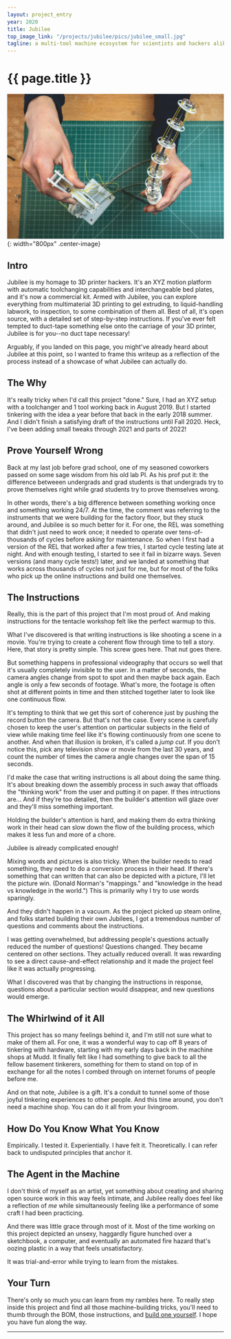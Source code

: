 ```yaml
---
layout: project_entry
year: 2020
title: Jubilee
top_image_link: "/projects/jubilee/pics/jubilee_small.jpg"
tagline: a multi-tool machine ecosystem for scientists and hackers alike
---
```


# {{ page.title }}

![](/projects/workshop_tentacle_2018_edition/pics/workshop_tentacle_thanks_frikk.jpg){: width="800px" .center-image}

## Intro

Jubilee is my homage to 3D printer hackers.
It's an XYZ motion platform with automatic toolchanging capabilities and interchangeable bed plates, and it's now a commercial kit.
Armed with Jubilee, you can explore everything from multimaterial 3D printing to gel extruding, to liquid-handling labwork, to inspection, to some combination of them all.
Best of all, it's open source, with a detailed set of step-by-step instructions.
If you've ever felt tempted to duct-tape something else onto the carriage of your 3D printer, Jubilee is for you--no duct tape necessary!

Arguably, if you landed on this page, you might've already heard about Jubilee at this point, so I wanted to frame this writeup as a reflection of the process instead of a showcase of what Jubilee can actually do.

## The Why

It's really tricky when I'd call this project "done."
Sure, I had an XYZ setup with a toolchanger and 1 tool working back in August 2019.
But I started tinkering with the idea a year before that back in the early 2018 summer.
And I didn't finish a satisfying draft of the instructions until Fall 2020.
Heck, I've been adding small tweaks through 2021 and parts of 2022!

## Prove Yourself Wrong

Back at my last job before grad school, one of my seasoned coworkers passed on some sage wisdom from his old lab PI.
As his prof put it: the difference betweeen undergrads and grad students is that undergrads try to prove themselves right while grad students try to prove themselves wrong.



In other words, there's a big difference between something working once and something working 24/7.
At the time, the comment was referring to the instruments that we were building for the factory floor, but they stuck around, and Jubilee is so much better for it.
For one, the REL was something that didn't just need to work once; it needed to operate over tens-of-thousands of cycles before asking for maintenance.
So when I first had a version of the REL that worked after a few tries, I started cycle testing late at night.
And with enough testing, I started to see it fail in bizarre ways.
Seven versions (and many cycle tests!) later, and we landed at something that works across thousands of cycles not just for me, but for most of the folks who pick up the online instructions and build one themselves.

## The Instructions
Really, this is the part of this project that I'm most proud of.
And making instructions for the tentacle workshop felt like the perfect warmup to this.

What I've discovered is that writing instructions is like shooting a scene in a movie.
You're trying to create a coherent flow through time to tell a story.
Here, that story is pretty simple.
This screw goes here. That nut goes there.

But something happens in professional videography that occurs so well that it's usually completely invisible to the user.
In a matter of seconds, the camera angles change from spot to spot and then maybe back again.
Each angle is only a few seconds of footage.
What's more, the footage is often shot at different points in time and then stitched together later to look like one continuous flow.

It's tempting to think that we get this sort of coherence just by pushing the record button the camera.
But that's not the case.
Every scene is carefully chosen to keep the user's attention on particular subjects in the field of view while making time feel like it's flowing continuously from one scene to another.
And when that illusion is broken, it's called a *jump cut*.
If you don't notice this, pick any television show or movie from the last 30 years, and count the number of times the camera angle changes over the span of 15 seconds.
<!--The result is the result of many takes of the same scene.-->
I'd make the case that writing instructions is all about doing the same thing.
It's about breaking down the assembly process in such away that offloads the "thinking work" from the user and putting it on paper.
If thes intructions are...
And if they're too detailed, then the builder's attention will glaze over and they'll miss something important.


Holding the builder's attention is hard, and making them do extra thinking work in their head can slow down the flow of the building process, which makes it less fun and more of a chore.

Jubilee is already complicated enough!

Mixing words and pictures is also tricky.
When the builder needs to read something, they need to do a conversion process in their head.
If there's something that can written that can also be depicted with a picture, I'll let the picture win.
(Donald Norman's "mappings." and "knowledge in the head vs knowledge in the world.")
This is primarily why I try to use words sparingly.


And they didn't happen in a vacuum.
As the project picked up steam online, and folks started building their own Jubilees, I got a tremendous number of questions and comments about the instructions.

I was getting overwhelmed, but addressing people's questions actually reduced the number of questions!
Questions changed. They became centered on other sections. They actually reduced overall.
It was rewarding to see a direct cause-and-effect relationship and it made the project feel like it was actually progressing.

What I discovered was that by changing the instructions in response, questions about a particular section would disappear, and new questions would emerge.


## The Whirlwind of it All

This project has so many feelings behind it, and I'm still not sure what to make of them all.
For one, it was a wonderful way to cap off 8 years of tinkering with hardware, starting with my early days back in the machine shops at Mudd.
It finally felt like I had something to give back to all the fellow basement tinkerers, something for them to stand on top of in exchange for all the notes I combed through on internet forums of people before me.

And on that note, Jubilee is a gift. It's a conduit to tunnel some of those joyful tinkering experiences to other people.
And this time around, you don't need a machine shop. You can do it all from your livingroom.


## How Do You Know What You Know

Empirically. I tested it.
Experientially. I have felt it.
Theoretically. I can refer back to undisputed principles that anchor it.


## The Agent in the Machine

I don't think of myself as an artist, yet something about creating and sharing open source work in this way feels intimate, and Jubilee really does feel like a reflection of *me* while simultaneously feeling like a performance of some craft I had been practicing.

And there was little grace through most of it.
Most of the time working on this project depicted an unsexy, haggardly figure hunched over a sketchbook, a computer, and eventually an automated fire hazard that's oozing plastic in a way that feels unsatisfactory.

It was trial-and-error while trying to learn from the mistakes.


## Your Turn
There's only so much you can learn from my rambles here.
To really step inside this project and find all those machine-building tricks, you'll need to thumb through the BOM, those instructions, and [build one yourself](https://www.filastruder.com/products/jubilee-motion-platform-kit?_pos=7&_sid=af733b86e&_ss=r).
I hope you have fun along the way.

***
